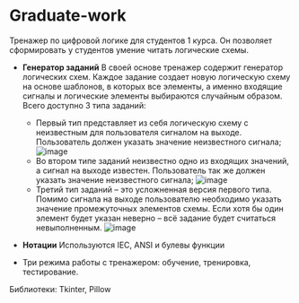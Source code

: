 # Graduate-work
Тренажер по цифровой логике для студентов 1 курса. Он позволяет сформировать у студентов умение читать логические схемы.

* **Генератор заданий** В своей основе тренажер содержит генератор логических схем. Каждое задание создает новую логическую схему на основе шаблонов, в которых все элементы, а именно входящие сигналы и логические элементы выбираются случайным образом. Всего доступно 3 типа заданий:
    - Первый тип представляет из себя логическую схему с неизвестным для пользователя сигналом на выходе. Пользователь должен указать значение неизвестного сигнала;
      ![image](https://github.com/Tenrai-chi/Graduate-work/assets/79309888/f57d7680-847a-4467-8303-0aa53bba44ca)
    - Во втором типе заданий неизвестно одно из входящих значений, а сигнал на выходе известен. Пользователь так же должен указать значение неизвестного сигнала;
      ![image](https://github.com/Tenrai-chi/Graduate-work/assets/79309888/36695a4e-0be6-4682-a8ec-7ee3f623c7aa)
    - Третий тип заданий – это усложненная версия первого типа. Помимо сигнала на выходе пользователю необходимо указать значение промежуточных элементов схемы. Если хотя бы один элемент будет указан неверно – всё задание будет считаться невыполненным.
      ![image](https://github.com/Tenrai-chi/Graduate-work/assets/79309888/e3ed96c6-0085-4862-b84c-87fb5e22e916)
* **Нотации**   Используются IEC, ANSI и булевы функции

* Три режима работы с тренажером: обучение, тренировка, тестирование.

Библиотеки: Tkinter, Pillow

